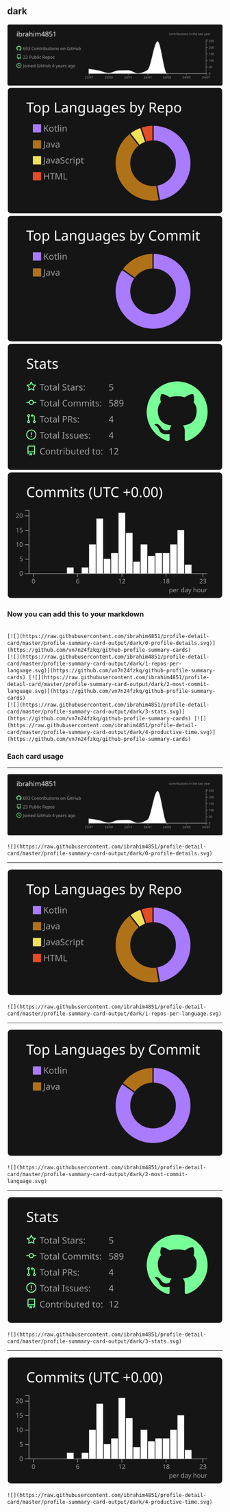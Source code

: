 ## dark

[![](./0-profile-details.svg)](https://github.com/vn7n24fzkq/github-profile-summary-cards)
[![](./1-repos-per-language.svg)](https://github.com/vn7n24fzkq/github-profile-summary-cards) [![](./2-most-commit-language.svg)](https://github.com/vn7n24fzkq/github-profile-summary-cards)
[![](./3-stats.svg)](https://github.com/vn7n24fzkq/github-profile-summary-cards) [![](./4-productive-time.svg)](https://github.com/vn7n24fzkq/github-profile-summary-cards)
### Now you can add this to your markdown
```

[![](https://raw.githubusercontent.com/ibrahim4851/profile-detail-card/master/profile-summary-card-output/dark/0-profile-details.svg)](https://github.com/vn7n24fzkq/github-profile-summary-cards)
[![](https://raw.githubusercontent.com/ibrahim4851/profile-detail-card/master/profile-summary-card-output/dark/1-repos-per-language.svg)](https://github.com/vn7n24fzkq/github-profile-summary-cards) [![](https://raw.githubusercontent.com/ibrahim4851/profile-detail-card/master/profile-summary-card-output/dark/2-most-commit-language.svg)](https://github.com/vn7n24fzkq/github-profile-summary-cards)
[![](https://raw.githubusercontent.com/ibrahim4851/profile-detail-card/master/profile-summary-card-output/dark/3-stats.svg)](https://github.com/vn7n24fzkq/github-profile-summary-cards) [![](https://raw.githubusercontent.com/ibrahim4851/profile-detail-card/master/profile-summary-card-output/dark/4-productive-time.svg)](https://github.com/vn7n24fzkq/github-profile-summary-cards)

```

### Each card usage
---

![](./0-profile-details.svg)

```
![](https://raw.githubusercontent.com/ibrahim4851/profile-detail-card/master/profile-summary-card-output/dark/0-profile-details.svg)
```

    

---

![](./1-repos-per-language.svg)

```
![](https://raw.githubusercontent.com/ibrahim4851/profile-detail-card/master/profile-summary-card-output/dark/1-repos-per-language.svg)
```

    

---

![](./2-most-commit-language.svg)

```
![](https://raw.githubusercontent.com/ibrahim4851/profile-detail-card/master/profile-summary-card-output/dark/2-most-commit-language.svg)
```

    

---

![](./3-stats.svg)

```
![](https://raw.githubusercontent.com/ibrahim4851/profile-detail-card/master/profile-summary-card-output/dark/3-stats.svg)
```

    

---

![](./4-productive-time.svg)

```
![](https://raw.githubusercontent.com/ibrahim4851/profile-detail-card/master/profile-summary-card-output/dark/4-productive-time.svg)
```

    
